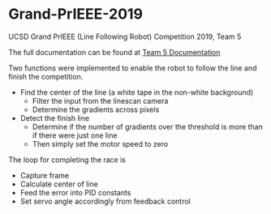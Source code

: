 # Grand-PrIEEE-2019
UCSD Grand PrIEEE (Line Following Robot) Competition 2019, Team 5

The full documentation can be found at [Team 5 Documentation](https://drive.google.com/file/d/1QUnVXjLTIUAFoJQuONkuO3ktRH37gFut/view)

Two functions were implemented to enable the robot to follow the line and finish the competition. 
* Find the center of the line (a white tape in the non-white background)
  * Filter the input from the linescan camera
  * Determine the gradients across pixels
* Detect the finish line
  * Determine if the number of gradients over the threshold is more than if there were just one line
  * Then simply set the motor speed to zero

The loop for completing the race is
* Capture frame
* Calculate center of line
* Feed the error into PID constants
* Set servo angle accordingly from feedback control
